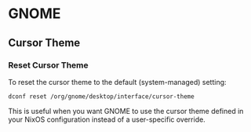 # GNOME

## Cursor Theme

### Reset Cursor Theme

To reset the cursor theme to the default (system-managed) setting:

```console
dconf reset /org/gnome/desktop/interface/cursor-theme
```

This is useful when you want GNOME to use the cursor theme defined in your NixOS configuration instead of a user-specific override.
